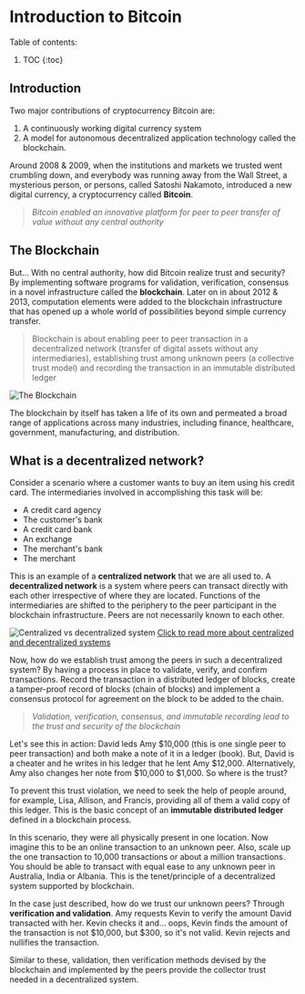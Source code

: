 # Introduction to Bitcoin
Table of contents:

1. TOC
{:toc}

## Introduction

Two major contributions of cryptocurrency Bitcoin are:
  1. A continuously working digital currency system
  2. A model for autonomous decentralized application technology called the blockchain.

Around 2008 & 2009, when the institutions and markets we trusted went crumbling down, and everybody was running away from the Wall Street, a mysterious person, or persons, called Satoshi Nakamoto, introduced a new digital currency, a cryptocurrency called **Bitcoin**. 

> *Bitcoin enabled an innovative platform for peer to peer transfer of value without any central authority*

## The Blockchain

But... With no central authority, how did Bitcoin realize trust and security? By implementing software programs for validation, verification, consensus in a novel infrastructure called the **blockchain**. 
Later on in about 2012 & 2013, computation elements were added to the blockchain infrastructure that has opened up a whole world of possibilities beyond simple currency transfer.

> Blockchain is about enabling peer to peer transaction in a decentralized network (transfer of digital assets without any intermediaries), establishing trust among unknown peers (a collective trust model) and recording the transaction in an immutable distributed ledger

![](/My-Blockchain-Book/images/Intro-Blockchain.jpg "The Blockchain")

The blockchain by itself has taken a life of its own and permeated a broad range of applications across many industries, including finance, healthcare, government, manufacturing, and distribution. 


## What is a decentralized network?

Consider a scenario where a customer wants to buy an item using his credit card. The intermediaries involved in accomplishing this task will be: 
- A credit card agency
- The customer's bank
- A credit card bank
- An exchange
- The merchant's bank
- The merchant

This is an example of a **centralized network** that we are all used to.
A **decentralized network** is a system where peers can transact directly with each other irrespective of where they are located. Functions of the intermediaries are shifted to the periphery to the peer participant in the blockchain infrastructure. Peers are not necessarily known to each other. 

![](/My-Blockchain-Book/images/Centralized-Decentralized.png "Centralized vs decentralized system")
[Click to read more about centralized and decentralized systems](https://medium.com/hackernoon/centralization-vs-decentralization-the-best-and-worst-of-both-worlds-7bfdd628ad09)

Now, how do we establish trust among the peers in such a decentralized system? By having a process in place to validate, verify, and confirm transactions. Record the transaction in a distributed ledger of blocks, create a tamper-proof record of blocks (chain of blocks) and implement a consensus protocol for agreement on the block to be added to the chain.

> *Validation, verification, consensus, and immutable recording lead to the trust and security of the blockchain*

Let's see this in action: David leds Amy $10,000 (this is one single peer to peer transaction) and both make a note of it in a ledger (book). But, David is a cheater and he writes in his ledger that he lent Amy $12,000. Alternatively, Amy also changes her note from $10,000 to $1,000. So where is the trust?

To prevent this trust violation, we need to seek the help of people around, for example, Lisa, Allison, and Francis, providing all of them a valid copy of this ledger. This is the basic concept of an **immutable distributed ledger** defined in a blockchain process. 

In this scenario, they were all physically present in one location. Now imagine this to be an online transaction to an unknown peer. Also, scale up the one transaction to 10,000 transactions or about a million transactions. You should be able to transact with equal ease to any unknown peer in Australia, India or Albania. 
This is the tenet/principle of a decentralized system supported by blockchain. 

In the case just described, how do we trust our unknown peers? Through **verification and validation**. Amy requests Kevin to verify the amount David transacted with her. Kevin checks it and... oops, Kevin finds the amount of the transaction is not $10,000, but $300, so it's not valid. Kevin rejects and nullifies the transaction.

Similar to these, validation, then verification methods devised by the blockchain and implemented by the peers provide the collector trust needed in a decentralized system.  
